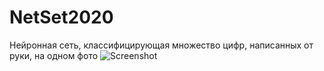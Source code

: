 # NetSet2020

Нейронная сеть, классифицирующая множество цифр, написанных от руки, на одном фото
![Screenshot](nn.png)
